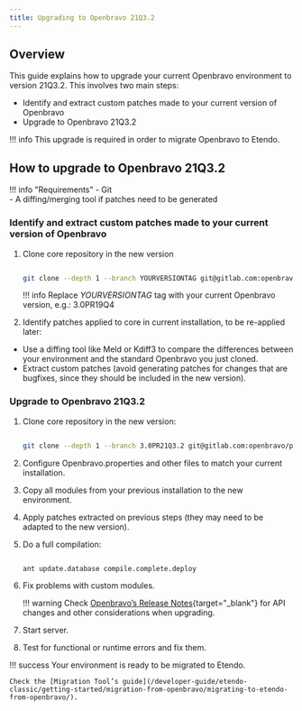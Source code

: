 ```yaml
---
title: Upgrading to Openbravo 21Q3.2
---
```

## Overview

This guide explains how to upgrade your current Openbravo environment to version 21Q3.2. This involves two main steps:

-   Identify and extract custom patches made to your current version of Openbravo
-   Upgrade to Openbravo 21Q3.2

!!! info
    This upgrade is required in order to migrate Openbravo to Etendo.

## How to upgrade to Openbravo 21Q3.2

!!! info "Requirements"
    - Git  
    - A diffing/merging tool if patches need to be generated
    

### Identify and extract custom patches made to your current version of Openbravo

1.  Clone core repository in the new version

    ``` bash title="Terminal" 

    git clone --depth 1 --branch YOURVERSIONTAG git@gitlab.com:openbravo/product/openbravo.git
    ```

    !!! info
        Replace *YOURVERSIONTAG* tag with your current Openbravo version, e.g.: 3.0PR19Q4

2.  Identify patches applied to core in current installation, to be re-applied later:

-   Use a diffing tool like Meld or Kdiff3 to compare the differences between your environment and the standard Openbravo you just cloned.
-   Extract custom patches (avoid generating patches for changes that are bugfixes, since they should be included in the new version).

### Upgrade to Openbravo 21Q3.2

1.  Clone core repository in the new version:

    ``` bash title="Terminal" 

    git clone --depth 1 --branch 3.0PR21Q3.2 git@gitlab.com:openbravo/product/openbravo.git
    ```

2.  Configure Openbravo.properties and other files to match your current installation.
3.  Copy all modules from your previous installation to the new environment.
4.  Apply patches extracted on previous steps (they may need to be adapted to the new version).
5.  Do a full compilation:

    ``` bash title="Terminal" 

    ant update.database compile.complete.deploy
    ```

6.  Fix problems with custom modules.

    !!! warning
        Check [Openbravo’s Release Notes](http://wiki.openbravo.com/wiki/Release_Notes/3.0PR21Q3.2){target="_blank"} for API changes and other considerations when upgrading.

7.  Start server.
8.  Test for functional or runtime errors and fix them.


!!! success
    Your environment is ready to be migrated to Etendo.

    Check the [Migration Tool’s guide](/developer-guide/etendo-classic/getting-started/migration-from-openbravo/migrating-to-etendo-from-openbravo/).
